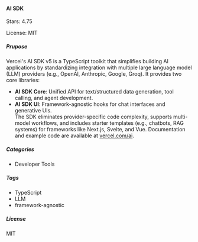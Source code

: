 #### AI SDK

Stars: 4.75

License: MIT

##### Prupose

Vercel's AI SDK v5 is a TypeScript toolkit that simplifies building AI applications by standardizing integration with multiple large language model (LLM) providers (e.g., OpenAI, Anthropic, Google, Groq). It provides two core libraries:  
- **AI SDK Core**: Unified API for text/structured data generation, tool calling, and agent development.  
- **AI SDK UI**: Framework-agnostic hooks for chat interfaces and generative UIs.  
The SDK eliminates provider-specific code complexity, supports multi-model workflows, and includes starter templates (e.g., chatbots, RAG systems) for frameworks like Next.js, Svelte, and Vue. Documentation and example code are available at [vercel.com/ai](https://vercel.com/ai).

##### Categories

 - Developer Tools

##### Tags

- TypeScript
- LLM
- framework-agnostic

##### License

MIT